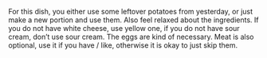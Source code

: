 For this dish, you either use some leftover potatoes from yesterday, or just make a new portion and use them. Also feel relaxed about the ingredients. If you do not have white cheese, use yellow one, if you do not have sour cream, don’t use sour cream. The eggs are kind of necessary. Meat is also optional, use it if you have / like, otherwise it is okay to just skip them.